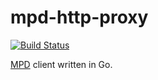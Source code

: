 # mpd-http-proxy

[![Build Status](https://travis-ci.org/GAumala/mpd-http-proxy.svg?branch=master)](https://travis-ci.org/GAumala/mpd-http-proxy)

[MPD](https://www.musicpd.org/) client written in Go.
